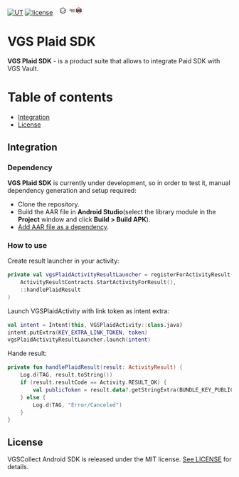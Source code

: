 
[![UT](https://img.shields.io/badge/Unit_Test-pass-green)]()
[![license](https://img.shields.io/badge/License-MIT-green.svg)](https://github.com/verygoodsecurity/vgs-collect-android/blob/master/LICENSE)
<img src="./ZeroDataLogo.png" width="55" hspace="8">

# VGS Plaid SDK

**VGS Plaid SDK** - is a product suite that allows to integrate Paid SDK with VGS Vault.

Table of contents
=================

<!--ts-->
* [Integration](#integration)
* [License](#license)
<!--te-->

## Integration

### Dependency

**VGS Plaid SDK** is currently under development, so in order to test it, manual dependency generation and setup required:
 - Clone the repository.
 - Build the AAR file in **Android Studio**(select the library module in the **Project** window and click **Build > Build APK**).
 - [Add AAR file as a dependency](https://developer.android.com/studio/projects/android-library#psd-add-aar-jar-dependency).

### How to use

Create result launcher in your activity:
```kotlin
private val vgsPlaidActivityResultLauncher = registerForActivityResult(
    ActivityResultContracts.StartActivityForResult(),
    ::handlePlaidResult
)
```

Launch VGSPlaidActivity with link token as intent extra:
```kotlin
val intent = Intent(this, VGSPlaidActivity::class.java)
intent.putExtra(KEY_EXTRA_LINK_TOKEN, token)
vgsPlaidActivityResultLauncher.launch(intent)
```

Hande result:
```kotlin
private fun handlePlaidResult(result: ActivityResult) {
    Log.d(TAG, result.toString())
    if (result.resultCode == Activity.RESULT_OK) {
        val publicToken = result.data?.getStringExtra(BUNDLE_KEY_PUBLIC_TOKEN)
    } else {
        Log.d(TAG, "Error/Canceled") 
    }
}
```

## License
VGSCollect Android SDK is released under the MIT license. [See LICENSE](https://github.com/verygoodsecurity/vgs-collect-android/blob/master/LICENSE) for details.